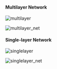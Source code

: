 ####  Multilayer Network  

![multilayer](C:\Users\Administrator\Desktop\网络推断代码\Fig\multilayer.png)



![multilayer_net](C:\Users\Administrator\Desktop\网络推断代码\Fig\multilayer_net.png)



#### Single-layer Network

![singlelayer](C:\Users\Administrator\Desktop\网络推断代码\Fig\singlelayer.png)

![singlelayer_net](C:\Users\Administrator\Desktop\网络推断代码\Fig\singlelayer_net.png)













